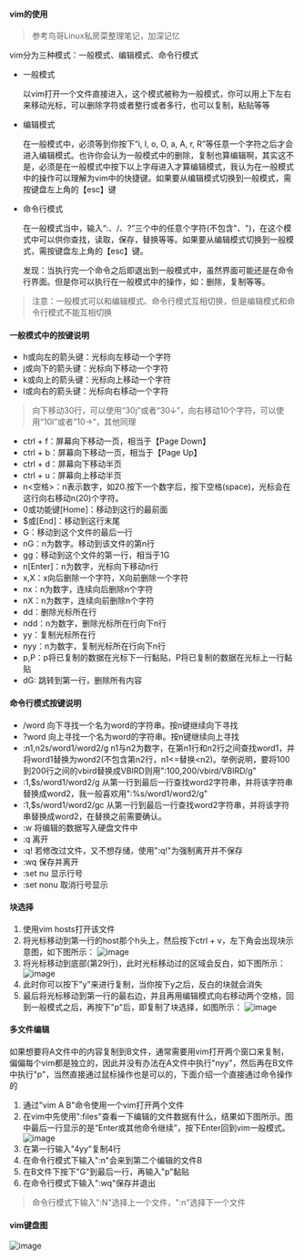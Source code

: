 #### vim的使用
> 参考鸟哥Linux私房菜整理笔记，加深记忆

vim分为三种模式：一般模式、编辑模式、命令行模式
- 一般模式

  以vim打开一个文件直接进入，这个模式被称为一般模式，你可以用上下左右来移动光标，可以删除字符或者整行或者多行，也可以复制，粘贴等等

- 编辑模式

  在一般模式中，必须等到你按下“i, I, o, O, a, A, r, R”等任意一个字符之后才会进入编辑模式。也许你会认为一般模式中的删除，复制也算编辑啊，其实这不是，必须是在一般模式中按下以上字母进入才算编辑模式，我认为在一般模式中的操作可以理解为vim中的快捷键。如果要从编辑模式切换到一般模式，需按键盘左上角的【esc】键

- 命令行模式

    在一般模式当中，输入“:、/、?”三个中的任意个字符(不包含"、")，在这个模式中可以供你查找，读取，保存，替换等等。如果要从编辑模式切换到一般模式，需按键盘左上角的【esc】键。

    发现：当执行完一个命令之后即退出到一般模式中，虽然界面可能还是在命令行界面。但是你可以执行在一般模式中的操作，如：删除，复制等等。

> 注意：一般模式可以和编辑模式、命令行模式互相切换，但是编辑模式和命令行模式不能互相切换

#### 一般模式中的按键说明

- h或向左的箭头键：光标向左移动一个字符
- j或向下的箭头键：光标向下移动一个字符
- k或向上的箭头键：光标向上移动一个字符
- l或向右的箭头键：光标向右移动一个字符
> 向下移动30行，可以使用“30j”或者“30↓”，向右移动10个字符，可以使用“10l”或者”10→“，其他同理
- ctrl + f：屏幕向下移动一页，相当于【Page Down】
- ctrl + b：屏幕向下移动一页，相当于【Page Up】
- ctrl + d：屏幕向下移动半页
- ctrl + u：屏幕向上移动半页
- n<空格>：n表示数字，如20.按下一个数字后，按下空格(space)，光标会在这行向右移动n(20)个字符。
- 0或功能键[Home]：移动到这行的最前面
- $或[End]：移动到这行末尾
- G：移动到这个文件的最后一行
- nG：n为数字。移动到该文件的第n行
- gg：移动到这个文件的第一行，相当于1G
- n[Enter]：n为数字，光标向下移动n行
- x,X：x向后删除一个字符，X向前删除一个字符
- nx：n为数字，连续向后删除n个字符
- nX：n为数字，连续向前删除n个字符
- dd：删除光标所在行
- ndd：n为数字，删除光标所在行向下n行
- yy：复制光标所在行
- nyy：n为数字，复制光标所在行向下n行
- p,P：p将已复制的数据在光标下一行黏贴，P将已复制的数据在光标上一行黏贴
- dG: 跳转到第一行，删除所有内容

#### 命令行模式按键说明
- /word 向下寻找一个名为word的字符串。按n键继续向下寻找
- ?word 向上寻找一个名为word的字符串。按n键继续向上寻找
- :n1,n2s/word1/word2/g n1与n2为数字，在第n1行和n2行之间查找word1，并将word1替换为word2(不包含第n2行，n1<=替换<n2)。举例说明，要将100到200行之间的vbird替换成VBIRD则用":100,200/vbird/VBIRD/g"
- :1,$s/word1/word2/g 从第一行到最后一行查找word2字符串，并将该字符串替换成word2，我一般喜欢用":%s/word1/word2/g"
- :1,$s/word1/word2/gc 从第一行到最后一行查找word2字符串，并将该字符串替换成word2，在替换之前需要确认。
- :w 将编辑的数据写入硬盘文件中
- :q 离开
- :q! 若修改过文件，又不想存储，使用":q!"为强制离开并不保存
- :wq 保存并离开
- :set nu 显示行号
- :set nonu 取消行号显示

#### 块选择
1. 使用vim hosts打开该文件
2. 将光标移动到第一行的host那个h头上，然后按下ctrl + v，左下角会出现块示意图，如下图所示：
![image](http://pceh5403k.bkt.clouddn.com/Linux%E5%9D%97%E9%80%89%E6%8B%A9%E7%A4%BA%E6%84%8F%E5%9B%BE1.jpg)
3. 将光标移动到底部(第29行)，此时光标移动过的区域会反白，如下图所示：
![image](http://pceh5403k.bkt.clouddn.com/Linux%E5%9D%97%E9%80%89%E6%8B%A9%E7%A4%BA%E6%84%8F%E5%9B%BE2.jpg)
4. 此时你可以按下"y"来进行复制，当你按下y之后，反白的块就会消失
5. 最后将光标移动到第一行的最右边，并且再用编辑模式向右移动两个空格，回到一般模式之后，再按下"p"后，即复制了块选择，如图所示：
![image](http://pceh5403k.bkt.clouddn.com/Linux%E5%BF%AB%E9%80%89%E6%8B%A9%E7%A4%BA%E6%84%8F%E5%9B%BE3.jpg)

#### 多文件编辑
如果想要将A文件中的内容复制到B文件，通常需要用vim打开两个窗口来复制，偏偏每个vim都是独立的，因此并没有办法在A文件中执行"nyy"，然后再在B文件中执行"p"，当然直接通过鼠标操作也是可以的，下面介绍一个直接通过命令操作的

1. 通过"vim A B"命令使用一个vim打开两个文件
2. 在vim中先使用":files"查看一下编辑的文件数据有什么，结果如下图所示。图中最后一行显示的是“Enter或其他命令继续”，按下Enter回到vim一般模式。
![image](http://pceh5403k.bkt.clouddn.com/Linux%E5%A4%9A%E6%96%87%E4%BB%B6%E7%BC%96%E8%BE%911.jpg)
3. 在第一行输入"4yy"复制4行
4. 在命令行模式下输入":n"会来到第二个编辑的文件B
5. 在B文件下按下"G"到最后一行，再输入"p"黏贴
6. 在命令行模式下输入":wq"保存并退出

> 命令行模式下输入":N"选择上一个文件，":n"选择下一个文件

#### vim键盘图

![image](http://pceh5403k.bkt.clouddn.com/vim%E9%94%AE%E7%9B%98%E5%9B%BE.png)

